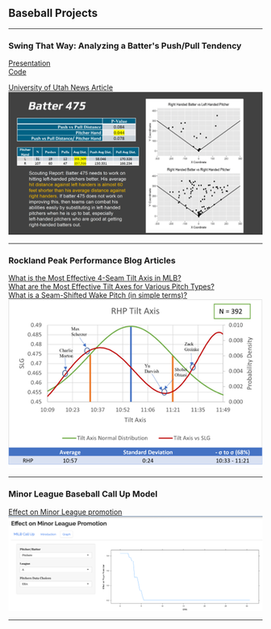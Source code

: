 ## Baseball Projects

---

### Swing That Way: Analyzing a Batter's Push/Pull Tendency
[Presentation](/pdf/SwingThatWay.pptx.pdf)  
[Code](https://github.com/dfenny/smt-data-challenge.git)

[University of Utah News Article](https://attheu.utah.edu/facultystaff/meet-the-future-of-sports-analytics/)
<img src="images/ScoutingReportNew.png?raw=true"/>

---
### Rockland Peak Performance Blog Articles
[What is the Most Effective 4-Seam Tilt Axis in MLB?](https://rocklandpeakperformance.com/mlb-slugging-averages-vs-vertical-horizontal-breaks-and-tilt-axes/)  
[What are the Most Effective Tilt Axes for Various Pitch Types?](https://rocklandpeakperformance.com/what-are-the-most-effective-tilt-axes-for-various-pitch-types/)  
[What is a Seam-Shifted Wake Pitch (in simple terms)?](https://rocklandpeakperformance.com/what-is-a-seam-shifted-wake-pitch/)  
<img src="images/RPP.png?raw=true"/>

---
### Minor League Baseball Call Up Model
[Effect on Minor League promotion](https://kruth99.shinyapps.io/MILBCallUp/)
<img src="images/MILBPromotion.png?raw=true"/>

---
